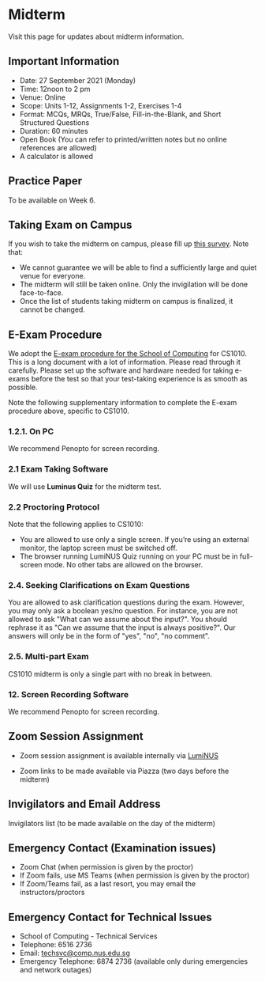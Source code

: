 # Midterm

Visit this page for updates about midterm information.

## Important Information

- Date: 27 September 2021 (Monday)
- Time: 12noon to 2 pm
- Venue: Online
- Scope: Units 1-12, Assignments 1-2, Exercises 1-4
- Format: MCQs, MRQs, True/False, Fill-in-the-Blank, and Short Structured Questions
- Duration: 60 minutes
- Open Book (You can refer to printed/written notes but no online references are allowed)
- A calculator is allowed

## Practice Paper

To be available on Week 6.

## Taking Exam on Campus

If you wish to take the midterm on campus, please fill up [this survey](https://luminus.nus.edu.sg/modules/600de8e9-67ec-47dd-b597-a2eeadb45792/survey/61f789a0-aed3-4641-b344-9d888291e0d0).  Note that:

- We cannot guarantee we will be able to find a sufficiently large and quiet venue for everyone.
- The midterm will still be taken online.  Only the invigilation will be done face-to-face.
- Once the list of students taking midterm on campus is finalized, it cannot be changed.

## E-Exam Procedure

We adopt the [E-exam procedure for the School of Computing](https://mysoc.nus.edu.sg/academic/e-exam-sop-for-students/) for CS1010.  This is a long document with a lot of information.  Please read through it carefully.  Please set up the software and hardware needed for taking e-exams before the test so that your test-taking experience is as smooth as possible.

Note the following supplementary information to complete the E-exam procedure above, specific to CS1010.

### 1.2.1. On PC

   We recommend Penopto for screen recording.

### 2.1 Exam Taking Software

   We will use **Luminus Quiz** for the midterm test.

### 2.2 Proctoring Protocol

   Note that the following applies to CS1010:

   - You are allowed to use only a single screen. If you’re using an external monitor, the laptop screen must be switched off.
   - The browser running LumiNUS Quiz running on your PC must be in full-screen mode.   No other tabs are allowed on the browser.

### 2.4. Seeking Clarifications on Exam Questions

   You are allowed to ask clarification questions during the exam.  However, you may only ask a boolean yes/no question.  For instance, you are not allowed to ask "What can we assume about the input?".  You should rephrase it as "Can we assume that the input is always positive?".  Our answers will only be in the form of "yes", "no", "no comment".

### 2.5. Multi-part Exam

   CS1010 midterm is only a single part with no break in between.

### 12. Screen Recording Software

   We recommend Penopto for screen recording.

## Zoom Session Assignment

- Zoom session assignment is available internally via [LumiNUS](https://luminus.nus.edu.sg/modules/600de8e9-67ec-47dd-b597-a2eeadb45792/groups/class-groups/6dccb622-bd40-481e-addd-655683f44956?listView=false)

- Zoom links to be made available via Piazza (two days before the midterm)

## Invigilators and Email Address

Invigilators list (to be made available on the day of the midterm)

## Emergency Contact (Examination issues)

- Zoom Chat (when permission is given by the proctor)
- If Zoom fails, use MS Teams (when permission is given by the proctor)
- If Zoom/Teams fail, as a last resort, you may email the instructors/proctors

##  Emergency Contact for Technical Issues 

- School of Computing - Technical Services
- Telephone: 6516 2736
- Email: techsvc@comp.nus.edu.sg
- Emergency Telephone: 6874 2736 (available only during emergencies and network outages)

